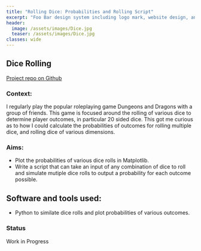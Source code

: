 ```yaml
---
title: "Rolling Dice: Probabilities and Rolling Script"
excerpt: "Foo Bar design system including logo mark, website design, and branding applications."
header:
  image: /assets/images/Dice.jpg
  teaser: /assets/images/Dice.jpg
classes: wide
---
```


## Dice Rolling
[Project repo on Github][1]

### Context:
I regularly play the popular roleplaying game Dungeons and Dragons with a group of friends. This game is focused around the rolling of various dice to determine player outcomes, in particular 20 sided dice. This got me curious as to how I could calculate the probabilities of outcomes for rolling multiple dice, and rolling dice of various dimensions.

### Aims:
* Plot the probabilities of various dice rolls in Matplotlib.
* Write a script that can take an input of any combination of dice to roll and simulate mutiple dice rolls to output a probability for each outcome possible.

## Software and tools used:
* Python to similate dice rolls and plot probabilities of various outcomes.

### Status
Work in Progress

[1]: https://github.com/Richard-D-Todd/Dice-Rolling